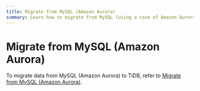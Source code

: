 ```yaml
---
title: Migrate from MySQL (Amazon Aurora)
summary: Learn how to migrate from MySQL (using a case of Amazon Aurora) to TiDB by using TiDB Data Migration (DM).
---
```


# Migrate from MySQL (Amazon Aurora)

To migrate data from MySQL (Amazon Aurora) to TiDB, refer to [Migrate from MySQL (Amazon Aurora)](https://docs.pingcap.com/tidb-data-migration/v2.0/migrate-from-mysql-aurora).

